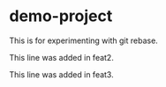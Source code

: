 # demo-project

This is for experimenting with git rebase.

This line was added in feat2.

This line was added in feat3.
